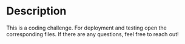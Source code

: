 # Description

This is a coding challenge. For deployment and testing open the corresponding files.
If there are any questions, feel free to reach out!